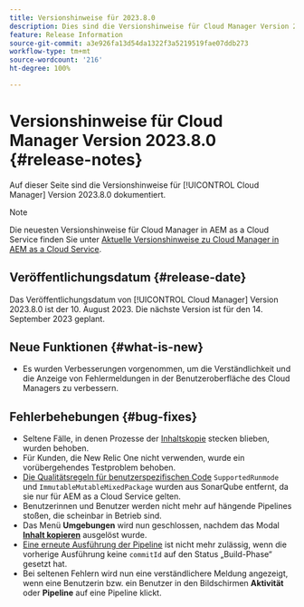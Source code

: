 ```yaml
---
title: Versionshinweise für 2023.8.0
description: Dies sind die Versionshinweise für Cloud Manager Version 2023.8.0.
feature: Release Information
source-git-commit: a3e926fa13d54da1322f3a5219519fae07ddb273
workflow-type: tm+mt
source-wordcount: '216'
ht-degree: 100%

---
```



# Versionshinweise für Cloud Manager Version 2023.8.0 {#release-notes}

Auf dieser Seite sind die Versionshinweise für [!UICONTROL Cloud Manager] Version 2023.8.0 dokumentiert.

>[!NOTE]
>
>Die neuesten Versionshinweise für Cloud Manager in AEM as a Cloud Service finden Sie unter [Aktuelle Versionshinweise zu Cloud Manager in AEM as a Cloud Service](https://experienceleague.adobe.com/docs/experience-manager-cloud-service/content/implementing/using-cloud-manager/release-notes-cloud-manager/release-notes-cm-current.html?lang=de).

## Veröffentlichungsdatum {#release-date}

Das Veröffentlichungsdatum von [!UICONTROL Cloud Manager] Version 2023.8.0 ist der 10. August 2023. Die nächste Version ist für den 14. September 2023 geplant.

## Neue Funktionen {#what-is-new}

* Es wurden Verbesserungen vorgenommen, um die Verständlichkeit und die Anzeige von Fehlermeldungen in der Benutzeroberfläche des Cloud Managers zu verbessern.

## Fehlerbehebungen {#bug-fixes}

* Seltene Fälle, in denen Prozesse der [Inhaltskopie](/help/using/content-copy.md) stecken blieben, wurden behoben.
* Für Kunden, die New Relic One nicht verwenden, wurde ein vorübergehendes Testproblem behoben.
* [Die Qualitätsregeln für benutzerspezifischen Code](/help/using/custom-code-quality-rules.md) `SupportedRunmode` und `ImmutableMutableMixedPackage` wurden aus SonarQube entfernt, da sie nur für AEM as a Cloud Service gelten.
* Benutzerinnen und Benutzer werden nicht mehr auf hängende Pipelines stoßen, die scheinbar in Betrieb sind.
* Das Menü **Umgebungen** wird nun geschlossen, nachdem das Modal **[Inhalt kopieren](/help/using/content-copy.md)** ausgelöst wurde.
* [Eine erneute Ausführung der Pipeline](/help/using/code-deployment.md#reexecute-deployment) ist nicht mehr zulässig, wenn die vorherige Ausführung keine `commitId` auf den Status „Build-Phase“ gesetzt hat.
* Bei seltenen Fehlern wird nun eine verständlichere Meldung angezeigt, wenn eine Benutzerin bzw. ein Benutzer in den Bildschirmen **Aktivität** oder **Pipeline** auf eine Pipeline klickt.